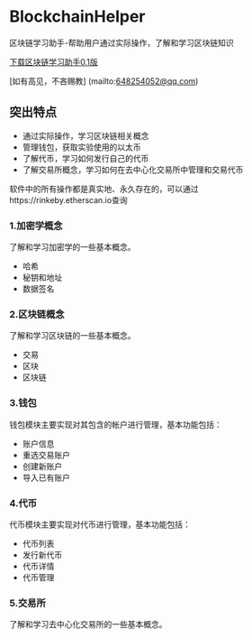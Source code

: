 # BlockchainHelper
区块链学习助手-帮助用户通过实际操作，了解和学习区块链知识

[下载区块链学习助手0.1版](https://github.com/bitflying/BlockchainHelper/releases/download/v0.1/BlockchainHelper.app.zip)

[如有高见，不吝赐教] (mailto:648254052@qq.com)

## 突出特点
* 通过实际操作，学习区块链相关概念
* 管理钱包，获取实验使用的以太币
* 了解代币，学习如何发行自己的代币
* 了解交易所概念，学习如何在去中心化交易所中管理和交易代币

软件中的所有操作都是真实地、永久存在的，可以通过https://rinkeby.etherscan.io查询

### 1.加密学概念
了解和学习加密学的一些基本概念。
  * 哈希
  * 秘钥和地址
  * 数据签名

### 2.区块链概念
了解和学习区块链的一些基本概念。
* 交易
* 区块
* 区块链

### 3.钱包
钱包模块主要实现对其包含的帐户进行管理，基本功能包括：
* 账户信息
* 重选交易账户
* 创建新账户
* 导入已有账户

### 4.代币
代币模块主要实现对代币进行管理，基本功能包括：
* 代币列表
* 发行新代币
* 代币详情
* 代币管理

### 5.交易所
了解和学习去中心化交易所的一些基本概念。
